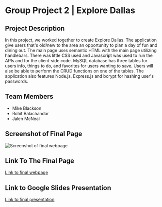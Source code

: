 # Group Project 2 | Explore Dallas 

## Project Description

In this project, we worked together to create Explore Dallas. The application give users that's old/new to the area an opportunity to plan a day of fun and dining out.  The main page uses semantic HTML with the main page utilizing handlebars. There was little CSS used and Javascript was used to run the APIs and for the client-side code. MySQL database has three tables for users info, things to do, and favorites for users wanting to save. Users will also be able to perform the CRUD functions on one of the tables. The application also features Node.js, Express.js and bcrypt for hashing user's passwords.

## Team Members

* Mike Blackson
* Rohit Balachandar
* Jalen McNeal


## Screenshot of Final Page

![Screenshot of final webpage](./assets/image/final_webpage.png)

## Link To The Final Page

[Link to final webpage](https://caitlinscodes.github.io/group_project_one/)

## Link to Google Slides Presentation

[Link to final presentation](https://docs.google.com/presentation/d/16faqY2GvF4O-nCy4sc1ajyY9Q2oWy2N8Ui5YYqlSHFw/edit?usp=sharing)
